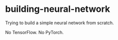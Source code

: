 # building-neural-network

Trying to build a simple neural network from scratch.






No TensorFlow.
No PyTorch.
